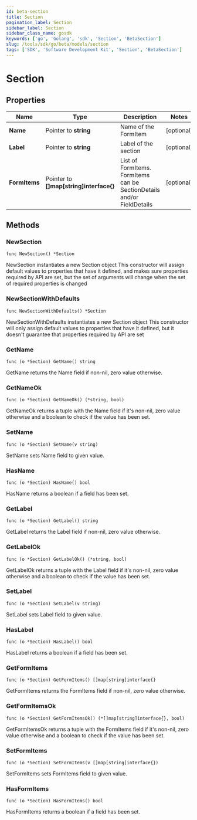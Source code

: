 ```yaml
---
id: beta-section
title: Section
pagination_label: Section
sidebar_label: Section
sidebar_class_name: gosdk
keywords: ['go', 'Golang', 'sdk', 'Section', 'BetaSection']
slug: /tools/sdk/go/beta/models/section
tags: ['SDK', 'Software Development Kit', 'Section', 'BetaSection']
---
```


# Section

## Properties

| Name | Type | Description | Notes |
| --- | --- | --- | --- |
| **Name** | Pointer to **string** | Name of the FormItem | [optional] |
| **Label** | Pointer to **string** | Label of the section | [optional] |
| **FormItems** | Pointer to **[]map[string]interface{}** | List of FormItems. FormItems can be SectionDetails and/or FieldDetails | [optional] |

## Methods

### NewSection

`func NewSection() *Section`

NewSection instantiates a new Section object This constructor will assign default values to properties that have it defined, and makes sure properties required by API are set, but the set of arguments will change when the set of required properties is changed

### NewSectionWithDefaults

`func NewSectionWithDefaults() *Section`

NewSectionWithDefaults instantiates a new Section object This constructor will only assign default values to properties that have it defined, but it doesn't guarantee that properties required by API are set

### GetName

`func (o *Section) GetName() string`

GetName returns the Name field if non-nil, zero value otherwise.

### GetNameOk

`func (o *Section) GetNameOk() (*string, bool)`

GetNameOk returns a tuple with the Name field if it's non-nil, zero value otherwise and a boolean to check if the value has been set.

### SetName

`func (o *Section) SetName(v string)`

SetName sets Name field to given value.

### HasName

`func (o *Section) HasName() bool`

HasName returns a boolean if a field has been set.

### GetLabel

`func (o *Section) GetLabel() string`

GetLabel returns the Label field if non-nil, zero value otherwise.

### GetLabelOk

`func (o *Section) GetLabelOk() (*string, bool)`

GetLabelOk returns a tuple with the Label field if it's non-nil, zero value otherwise and a boolean to check if the value has been set.

### SetLabel

`func (o *Section) SetLabel(v string)`

SetLabel sets Label field to given value.

### HasLabel

`func (o *Section) HasLabel() bool`

HasLabel returns a boolean if a field has been set.

### GetFormItems

`func (o *Section) GetFormItems() []map[string]interface{}`

GetFormItems returns the FormItems field if non-nil, zero value otherwise.

### GetFormItemsOk

`func (o *Section) GetFormItemsOk() (*[]map[string]interface{}, bool)`

GetFormItemsOk returns a tuple with the FormItems field if it's non-nil, zero value otherwise and a boolean to check if the value has been set.

### SetFormItems

`func (o *Section) SetFormItems(v []map[string]interface{})`

SetFormItems sets FormItems field to given value.

### HasFormItems

`func (o *Section) HasFormItems() bool`

HasFormItems returns a boolean if a field has been set.
